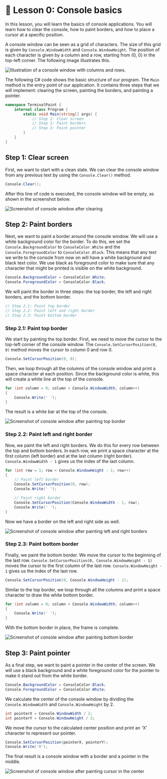 # 📖 Lesson 0: Console basics

In this lesson, you will learn the basics of console applications. You will learn how to clear the console, how to paint borders, and how to place a cursor at a specific position.

A console window can be seen as a grid of characters. The size of this grid is given by `Console.WindowWidth` and `Console.WindowHeight`. The position of each character is given by a column and a row, starting from (0, 0) in the top-left corner. The following image illustrates this.

![Illustration of a console window with columns and rows.](../../Drawings/Console%20Window%20Width%20and%20Height.jpg)

The following C# code shows the basic structure of our program. The `Main` method is the entry point of our application. It contains three steps that we will implement: clearing the screen, painting the borders, and painting a pointer.

```csharp
namespace TerminalPaint {
    internal class Program {
        static void Main(string[] args) {
            // Step 1: Clear screen
            // Step 2: Paint borders
            // Step 3: Paint pointer
        }
    }
}
```

## Step 1: Clear screen

First, we want to start with a clean slate. We can clear the console window from any previous text by using the `Console.Clear()` method.

```csharp
Console.Clear();
```

After this line of code is executed, the console window will be empty, as shown in the screenshot below.

![Screenshot of console window after clearing](./Screenshot_0.png)

## Step 2: Paint borders

Next, we want to paint a border around the console window. We will use a white background color for the border. To do this, we set the `Console.BackgroundColor` to `ConsoleColor.White` and the `Console.ForegroundColor` to `ConsoleColor.Black`. This means that any text we write to the console from now on will have a white background and black text color. We use black as foreground color to make sure that any character that might be printed is visible on the white background.

```csharp
Console.BackgroundColor = ConsoleColor.White;
Console.ForegroundColor = ConsoleColor.Black;
```

We will paint the border in three steps: the top border, the left and right borders, and the bottom border.

```csharp
// Step 2.1: Paint top border
// Step 2.2: Paint left and right border
// Step 2.3: Paint bottom border
```

### Step 2.1: Paint top border

We start by painting the top border. First, we need to move the cursor to the top-left corner of the console window. The `Console.SetCursorPosition(0, 0)` method moves the cursor to column 0 and row 0.

```csharp
Console.SetCursorPosition(0, 0);
```

Then, we loop through all the columns of the console window and print a space character at each position. Since the background color is white, this will create a white line at the top of the console.

```csharp
for (int column = 0; column < Console.WindowWidth; column++)
{
    Console.Write(' ');
}
```

The result is a white bar at the top of the console.

![Screenshot of console window after painting top border](./Screenshot_1.png)

### Step 2.2: Paint left and right border

Now, we paint the left and right borders. We do this for every row between the top and bottom borders. In each row, we print a space character at the first column (left border) and at the last column (right border). `Console.WindowWidth - 1` gives us the index of the last column.

```csharp
for (int row = 1; row < Console.WindowHeight - 1; row++)
{
    // Paint left border
    Console.SetCursorPosition(0, row);
    Console.Write(' ');

    // Paint right border
    Console.SetCursorPosition(Console.WindowWidth - 1, row);
    Console.Write(' ');
}
```

Now we have a border on the left and right side as well.

![Screenshot of console window after painting left and right borders](./Screenshot_2.png)

### Step 2.3: Paint bottom border

Finally, we paint the bottom border. We move the cursor to the beginning of the last row. `Console.SetCursorPosition(0, Console.WindowHeight - 1)` moves the cursor to the first column of the last row. `Console.WindowHeight - 1` gives us the index of the last row.

```csharp
Console.SetCursorPosition(0, Console.WindowHeight - 1);
```

Similar to the top border, we loop through all the columns and print a space character to draw the white bottom border.

```csharp
for (int column = 0; column < Console.WindowWidth; column++)
{
    Console.Write(' ');
}
```

With the bottom border in place, the frame is complete.

![Screenshot of console window after painting bottom border](./Screenshot_3.png)

## Step 3: Paint pointer

As a final step, we want to paint a pointer in the center of the screen. We will use a black background and a white foreground color for the pointer to make it stand out from the white border.

```csharp
Console.BackgroundColor = ConsoleColor.Black;
Console.ForegroundColor = ConsoleColor.White;
```

We calculate the center of the console window by dividing the `Console.WindowWidth` and `Console.WindowHeight` by 2.

```csharp
int pointerX = Console.WindowWidth / 2;
int pointerY = Console.WindowHeight / 2;
```

We move the cursor to the calculated center position and print an 'X' character to represent our pointer.

```csharp
Console.SetCursorPosition(pointerX, pointerY);
Console.Write('X');
```

The final result is a console window with a border and a pointer in the middle.

![Screenshot of console window after painting cursor in the center](./Screenshot_4.png)